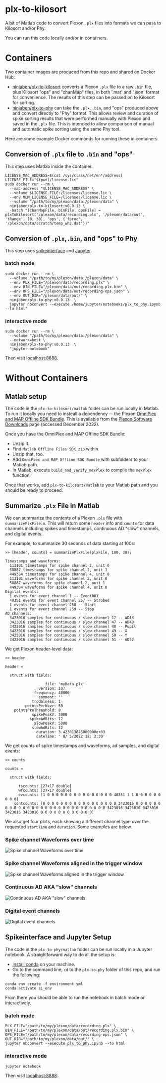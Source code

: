 # plx-to-kilosort
A bit of Matlab code to convert Plexon `.plx` files into formats we can pass to Kilosort and/or Phy.

You can run this code locally and/or in containers.

# Containers

Two container images are produced from this repo and shared on Docker Hub:
 - [ninjaben/plx-to-kilosort](https://hub.docker.com/repository/docker/ninjaben/plx-to-kilosort/general) converts a Plexon `.plx` file to a raw `.bin` file, plus Kilosort "ops" and "chanMap" files, in both '.mat' and '.json' format for convenience.  The results of this step can be passed on to Kilosort for sorting.
 - [ninjaben/plx-to-phy](https://hub.docker.com/repository/docker/ninjaben/plx-to-phy/general) can take the `.plx`, `.bin`, and "ops" produced above and convert directly to "Phy" format.  This allows review and curation of spike sorting results that were performed manually with Plexon and saved in the `.plx` file.  This is intended to allow comparison of manual and automatic spike sorting using the same Phy tool.

Here are some example Docker commands for running these in containers.

## Conversion of `.plx` file to `.bin` and "ops"
This step uses Matlab inside the container.

```
LICENSE_MAC_ADDRESS=$(cat /sys/class/net/en*/address)
LICENSE_FILE="$(pwd)/license.lic"
sudo docker run --rm \
  --mac-address "$LICENSE_MAC_ADDRESS" \
  --volume $LICENSE_FILE:/licenses/license.lic \
  --env MLM_LICENSE_FILE=/licenses/license.lic \
  --volume "/path/to/my/plexon/data:/plexon/data" \
  ninjaben/plx-to-kilosort:v0.0.13 \
  -batch "[chanMapFile, binFile, opsFile] = plxToKilosort('/plexon/data/recording.plx', '/plexon/data/out', 'tRange', [0, 30], 'ops', {'fproc', '/plexon/data/scratch/temp_wh2.dat'})"
```

## Conversion of `.plx`,`.bin`, and "ops" to Phy
This step uses [spikeinterface](https://github.com/SpikeInterface/spikeinterface) and [Jupyter](https://jupyter-notebook.readthedocs.io/en/latest/).

### batch mode

```
sudo docker run --rm \
  --volume "/path/to/my/plexon/data:/plexon/data" \
  --env PLX_FILE="/plexon/data/recording.plx" \
  --env BIN_FILE="/plexon/data/out/recording.plx.bin" \
  --env OPS_FILE="/plexon/data/out/recording-ops.json" \
  --env OUT_DIR="/plexon/data/out/" \
  ninjaben/plx-to-phy:v0.0.13  \
  jupyter nbconvert --execute /home/jupyter/notebooks/plx_to_phy.ipynb --to html"
```

### interactive mode

```
sudo docker run --rm \
  --volume "/path/to/my/plexon/data:/plexon/data" \
  --network=host \
  ninjaben/plx-to-phy:v0.0.13  \
  "jupyter notebook"
```

Then visit [localhost:8888](http://localhost:8888).

# Without Containers

## Matlab setup

The code in the `plx-to-kilosort/matlab` folder can be run locally in Matlab.  To run it locally you need to insteall a dependency -- the Plexon [OmniPlex and MAP Offline SDK Bundle](https://plexon.com/wp-content/uploads/2017/08/OmniPlex-and-MAP-Offline-SDK-Bundle_0.zip).
This is available from the [Plexon Software Downloads](https://plexon.com/software-downloads/#software-downloads-SDKs) page (accessed December 2022).

Once you have the OmniPlex and MAP Offline SDK Bundle:

 - Unzip it.
 - Find `Matlab Offline Files SDK.zip` within.
 - Unzip that, too.
 - Add `OmniPlex and MAP Offline SDK Bundle` with subfolders to your Matlab path.
 - In Matlab, execute `build_and_verify_mexPlex` to compile the `mexPlex` function.

Once that works, add `plx-to-kilosort/matlab` to your Matlab path and you should be ready to proceed.

## Summarize `.plx` File in Matlab

We can summarize the contents of a Plexon `.plx` file with `summarizePlxFile.m`.  This will return some `header` info and `counts` for data channels including spikes and timestamps, continuous AD "slow" channels, and digital events.

For example, to summarize 30 seconds of data starting at 100s:

```
>> [header, counts] = summarizePlxFile(plxFile, 100, 30);

Timestamps and waveforms:
  113101 timestamps for spike channel 2, unit 0
  58887 timestamps for spike channel 2, unit 1
  449384 timestamps for spike channel 4, unit 0
  113101 waveforms for spike channel 2, unit 0
  58887 waveforms for spike channel 2, unit 1
  449384 waveforms for spike channel 4, unit 0
Digital events:
  1 events for event channel 1 -- Event001 
  40351 events for event channel 257 -- Strobed  
  1 events for event channel 258 -- Start    
  1 events for event channel 259 -- Stop     
AD channels:
  3423016 samples for continuous / slow channel 17 -- AD18 
  3423016 samples for continuous / slow channel 47 -- AD48 
  3423016 samples for continuous / slow channel 48 -- Pupil
  3423016 samples for continuous / slow channel 49 -- X    
  3423016 samples for continuous / slow channel 50 -- Y    
  3423016 samples for continuous / slow channel 51 -- AD52 
```

We get Plexon header-level data:

```
>> header

header = 

  struct with fields:

                  file: 'myData.plx'
               version: 107
             frequency: 40000
               comment: ''
            trodalness: 1
         pointsPerWave: 50
    pointsPreThreshold: 8
            spikePeakV: 3000
           spikeAdBits: 12
             slowPeakV: 5000
            slowAdBits: 12
              duration: 3.423013875000000e+03
              dateTime: ' 8/ 5/2022 12: 2:30'

```

We get counts of spike timestamps and waveforms, ad samples, and digital events:

```
>> counts

counts = 

  struct with fields:

      tscounts: [27×17 double]
      wfcounts: [27×17 double]
      evcounts: [1 0 0 0 0 0 0 0 0 0 0 0 0 0 0 0 40351 1 1 0 0 0 0 0 0 0 0 0]
    contcounts: [0 0 0 0 0 0 0 0 0 0 0 0 0 0 0 0 0 3423016 0 0 0 0 0 0 0 0 0 0 0 0 0 0 0 0 0 0 0 0 0 0 0 0 0 0 0 0 0 3423016 3423016 3423016 3423016 3423016 0 0 0 0 0 0 0 0 0 0 0 0]
```

We also get four plots, each showing a different channel type over the requested `startTime` and `duration`.  Some examples are below.

### Spike channel Waveforms over time

![Spike channel Waveforms over time](images/plexon-waveforms-30s.png)

### Spike channel Waveforms aligned in the trigger window

![Spike channel Waveforms aligned in the trigger window](images/plexon-windows-30s.png)

### Continuous AD AKA "slow" channels

![Continuous AD AKA "slow" channels](images/plexon-ad-30s.png)

### Digital event channels

![Digital event channels](images/plexon-event-30s.png)

## Spikeinterface and Jupyter Setup

The code in the `plx-to-phy/matlab` folder can be run locally in a Jupyter notebook.  A straightforward way to do all the setup is:

 - [Install conda](https://docs.conda.io/projects/conda/en/latest/user-guide/install/index.html#) on your machine.
 - Go to the command line, `cd` to the `plx-to-phy` folder of this repo, and run the following:

```
conda env create -f environment.yml
conda activate si_env
```

From there you should be able to run the notebook in batch mode or interactively.

### batch mode

```
PLX_FILE="/path/to/my/plexon/data/recording.plx" \
BIN_FILE="/path/to/my/plexon/data/out/recording.plx.bin" \
OPS_FILE="/path/to/my/plexon/data/recording-ops.json" \
OUT_DIR="/path/to/my/plexon/data/out/" \
jupyter nbconvert --execute plx_to_phy.ipynb --to html
```

### interactive mode

```
jupyter notebook
```

Then visit [localhost:8888](http://localhost:8888).
